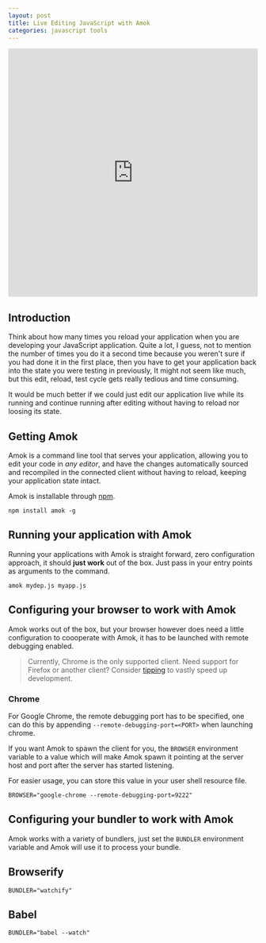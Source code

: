 ```yaml
---
layout: post
title: Live Editing JavaScript with Amok
categories: javascript tools
---
```


<iframe width="100%" height="500px" src="https://www.youtube.com/embed/xHXqyfkct2w" frameborder="0" allowfullscreen></iframe>

## Introduction

Think about how many times you reload your application when you are developing
your JavaScript application. Quite a lot, I guess, not to mention the number of
times you do it a second time because you weren't sure if you had done it in the
first place, then you have to get your application back into the state you were
testing in previously, It might not seem like much, but this edit, reload, test
cycle gets really tedious and time consuming.

It would be much better if we could just edit our application live while its
running and continue running after editing without having to reload nor loosing its state.

## Getting Amok

Amok is a command line tool that serves your application, allowing you to edit
your code in *any editor*, and have the changes automatically sourced and
recompiled in the connected client without having to reload,
keeping your application state intact.

Amok is installable through [npm](npm).

```
npm install amok -g
```

## Running your application with Amok
Running your applications with Amok is straight forward, zero configuration approach,
it should **just work** out of the box. Just pass in your entry points as arguments to the command.

```
amok mydep.js myapp.js
```

## Configuring your browser to work with Amok

Amok works out of the box, but your browser
however does need a little configuration to coooperate with Amok,
it has to be launched with remote debugging enabled.

> Currently, Chrome is the only supported client.
> Need support for Firefox or another client?
> Consider [tipping](https://www.gittip.com/caspervonb) to vastly speed up development.

### Chrome
For Google Chrome, the remote debugging port has to be specified,
one can do this by appending `--remote-debugging-port=<PORT>` when launching chrome.

If you want Amok to spawn the client for you, the `BROWSER` environment variable to a value which will make Amok spawn
it pointing at the server host and port after the server has started listening.

For easier usage, you can store this value in your user shell resource file.

```
BROWSER="google-chrome --remote-debugging-port=9222"
```

## Configuring your bundler to work with Amok
Amok works with a variety of bundlers, just set the `BUNDLER` environment
variable and Amok will use it to process your bundle.

## Browserify
```
BUNDLER="watchify"
```

## Babel
```
BUNDLER="babel --watch"
```
